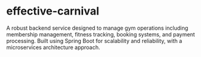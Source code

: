 # effective-carnival
A robust backend service designed to manage gym operations including membership management, fitness tracking, booking systems, and payment processing. Built using Spring Boot for scalability and reliability, with a microservices architecture approach.
